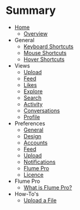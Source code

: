 # Summary

* [Home](README.md)
  * [Overview](home/overview.md)
* General
  * [Keyboard Shortcuts](general/keyboard-shortcuts.md)
  * [Mouse Shortcuts](general/mouse-shortcuts.md)
  * [Hover Shortcuts](general/hover-shortcuts.md)
* Views
  * [Upload](views/upload.md)
  * [Feed](views/feed.md)
  * [Likes](views/likes.md)
  * [Explore](views/explore.md)
  * [Search](views/search.md)
  * [Activity](views/activity.md)
  * [Conversations](views/conversations.md)
  * [Profile](views/profile.md)
* Preferences
  * [General](preferences/general.md)
  * [Design](preferences/design.md)
  * [Accounts](preferences/accounts.md)
  * [Feed](preferences/feed.md)
  * [Upload](preferences/upload.md)
  * [Notifications](preferences/general.md)
  * [Flume Pro](preferences/flumepro.md)
  * [Licence](preferences/licence.md)
* Flume Pro
  * [What is Flume Pro?](flume-pro/what-is-flume-pro.md)
* How-To's
  * [Upload a File](how-tos/upload-a-file.md)


